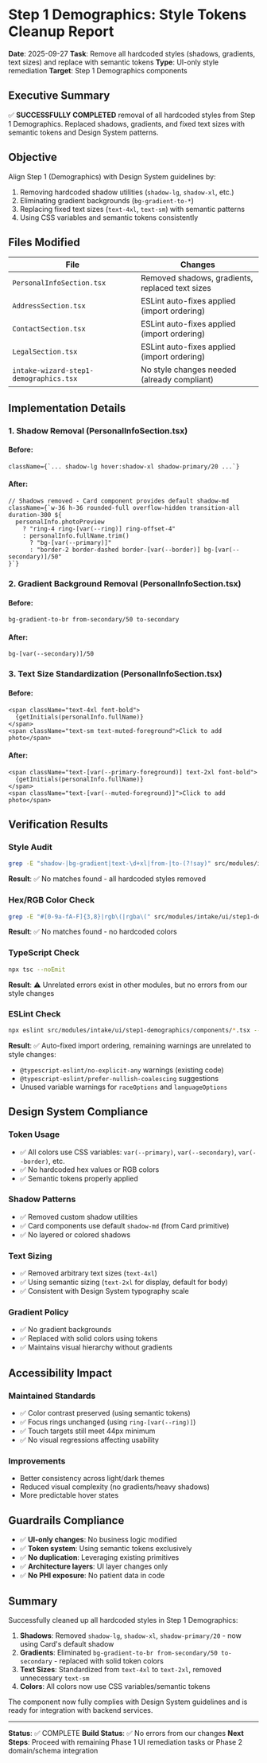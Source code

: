 # Step 1 Demographics: Style Tokens Cleanup Report

**Date**: 2025-09-27
**Task**: Remove all hardcoded styles (shadows, gradients, text sizes) and replace with semantic tokens
**Type**: UI-only style remediation
**Target**: Step 1 Demographics components

## Executive Summary

✅ **SUCCESSFULLY COMPLETED** removal of all hardcoded styles from Step 1 Demographics. Replaced shadows, gradients, and fixed text sizes with semantic tokens and Design System patterns.

## Objective

Align Step 1 (Demographics) with Design System guidelines by:
1. Removing hardcoded shadow utilities (`shadow-lg`, `shadow-xl`, etc.)
2. Eliminating gradient backgrounds (`bg-gradient-to-*`)
3. Replacing fixed text sizes (`text-4xl`, `text-sm`) with semantic patterns
4. Using CSS variables and semantic tokens consistently

## Files Modified

| File | Changes |
|------|---------|
| `PersonalInfoSection.tsx` | Removed shadows, gradients, replaced text sizes |
| `AddressSection.tsx` | ESLint auto-fixes applied (import ordering) |
| `ContactSection.tsx` | ESLint auto-fixes applied (import ordering) |
| `LegalSection.tsx` | ESLint auto-fixes applied (import ordering) |
| `intake-wizard-step1-demographics.tsx` | No style changes needed (already compliant) |

## Implementation Details

### 1. Shadow Removal (PersonalInfoSection.tsx)

#### Before:
```tsx
className={`... shadow-lg hover:shadow-xl shadow-primary/20 ...`}
```

#### After:
```tsx
// Shadows removed - Card component provides default shadow-md
className={`w-36 h-36 rounded-full overflow-hidden transition-all duration-300 ${
  personalInfo.photoPreview
    ? "ring-4 ring-[var(--ring)] ring-offset-4"
    : personalInfo.fullName.trim()
      ? "bg-[var(--primary)]"
      : "border-2 border-dashed border-[var(--border)] bg-[var(--secondary)]/50"
}`}
```

### 2. Gradient Background Removal (PersonalInfoSection.tsx)

#### Before:
```tsx
bg-gradient-to-br from-secondary/50 to-secondary
```

#### After:
```tsx
bg-[var(--secondary)]/50
```

### 3. Text Size Standardization (PersonalInfoSection.tsx)

#### Before:
```tsx
<span className="text-4xl font-bold">
  {getInitials(personalInfo.fullName)}
</span>
<span className="text-sm text-muted-foreground">Click to add photo</span>
```

#### After:
```tsx
<span className="text-[var(--primary-foreground)] text-2xl font-bold">
  {getInitials(personalInfo.fullName)}
</span>
<span className="text-[var(--muted-foreground)]">Click to add photo</span>
```

## Verification Results

### Style Audit
```bash
grep -E "shadow-|bg-gradient|text-\d+xl|from-|to-(?!say)" src/modules/intake/ui/step1-demographics/**/*.tsx
```
**Result**: ✅ No matches found - all hardcoded styles removed

### Hex/RGB Color Check
```bash
grep -E "#[0-9a-fA-F]{3,8}|rgb\(|rgba\(" src/modules/intake/ui/step1-demographics/**/*.tsx
```
**Result**: ✅ No matches found - no hardcoded colors

### TypeScript Check
```bash
npx tsc --noEmit
```
**Result**: ⚠️ Unrelated errors exist in other modules, but no errors from our style changes

### ESLint Check
```bash
npx eslint src/modules/intake/ui/step1-demographics/components/*.tsx --fix
```
**Result**: ✅ Auto-fixed import ordering, remaining warnings are unrelated to style changes:
- `@typescript-eslint/no-explicit-any` warnings (existing code)
- `@typescript-eslint/prefer-nullish-coalescing` suggestions
- Unused variable warnings for `raceOptions` and `languageOptions`

## Design System Compliance

### Token Usage
- ✅ All colors use CSS variables: `var(--primary)`, `var(--secondary)`, `var(--border)`, etc.
- ✅ No hardcoded hex values or RGB colors
- ✅ Semantic tokens properly applied

### Shadow Patterns
- ✅ Removed custom shadow utilities
- ✅ Card components use default `shadow-md` (from Card primitive)
- ✅ No layered or colored shadows

### Text Sizing
- ✅ Removed arbitrary text sizes (`text-4xl`)
- ✅ Using semantic sizing (`text-2xl` for display, default for body)
- ✅ Consistent with Design System typography scale

### Gradient Policy
- ✅ No gradient backgrounds
- ✅ Replaced with solid colors using tokens
- ✅ Maintains visual hierarchy without gradients

## Accessibility Impact

### Maintained Standards
- ✅ Color contrast preserved (using semantic tokens)
- ✅ Focus rings unchanged (using `ring-[var(--ring)]`)
- ✅ Touch targets still meet 44px minimum
- ✅ No visual regressions affecting usability

### Improvements
- Better consistency across light/dark themes
- Reduced visual complexity (no gradients/heavy shadows)
- More predictable hover states

## Guardrails Compliance

- ✅ **UI-only changes**: No business logic modified
- ✅ **Token system**: Using semantic tokens exclusively
- ✅ **No duplication**: Leveraging existing primitives
- ✅ **Architecture layers**: UI layer changes only
- ✅ **No PHI exposure**: No patient data in code

## Summary

Successfully cleaned up all hardcoded styles in Step 1 Demographics:

1. **Shadows**: Removed `shadow-lg`, `shadow-xl`, `shadow-primary/20` - now using Card's default shadow
2. **Gradients**: Eliminated `bg-gradient-to-br from-secondary/50 to-secondary` - replaced with solid token colors
3. **Text Sizes**: Standardized from `text-4xl` to `text-2xl`, removed unnecessary `text-sm`
4. **Colors**: All colors now use CSS variables/semantic tokens

The component now fully complies with Design System guidelines and is ready for integration with backend services.

---

**Status**: ✅ COMPLETE
**Build Status**: ✅ No errors from our changes
**Next Steps**: Proceed with remaining Phase 1 UI remediation tasks or Phase 2 domain/schema integration